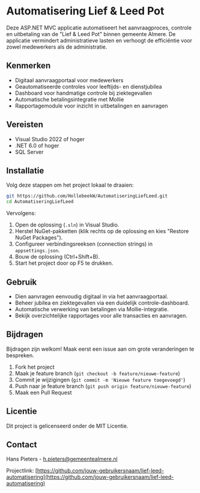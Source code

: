 # Automatisering Lief & Leed Pot

Deze ASP.NET MVC applicatie automatiseert het aanvraagproces, controle en uitbetaling van de "Lief & Leed Pot" binnen gemeente Almere. De applicatie vermindert administratieve lasten en verhoogt de efficiëntie voor zowel medewerkers als de administratie.

## Kenmerken

- Digitaal aanvraagportaal voor medewerkers
- Geautomatiseerde controles voor leeftijds- en dienstjubilea
- Dashboard voor handmatige controle bij ziektegevallen
- Automatische betalingsintegratie met Mollie
- Rapportagemodule voor inzicht in uitbetalingen en aanvragen

## Vereisten

- Visual Studio 2022 of hoger
- .NET 6.0 of hoger
- SQL Server

## Installatie

Volg deze stappen om het project lokaal te draaien:

```bash
git https://github.com/HollebeekW/AutomatiseringLiefLeed.git
cd AutomatiseringLiefLeed
```

Vervolgens:

1. Open de oplossing (`.sln`) in Visual Studio.
2. Herstel NuGet-pakketten (klik rechts op de oplossing en kies "Restore NuGet Packages").
3. Configureer verbindingsreeksen (connection strings) in `appsettings.json`.
4. Bouw de oplossing (Ctrl+Shift+B).
5. Start het project door op F5 te drukken.

## Gebruik

- Dien aanvragen eenvoudig digitaal in via het aanvraagportaal.
- Beheer jubilea en ziektegevallen via een duidelijk controle-dashboard.
- Automatische verwerking van betalingen via Mollie-integratie.
- Bekijk overzichtelijke rapportages voor alle transacties en aanvragen.

## Bijdragen

Bijdragen zijn welkom! Maak eerst een issue aan om grote veranderingen te bespreken.

1. Fork het project
2. Maak je feature branch (`git checkout -b feature/nieuwe-feature`)
3. Commit je wijzigingen (`git commit -m 'Nieuwe feature toegevoegd'`)
4. Push naar je feature branch (`git push origin feature/nieuwe-feature`)
5. Maak een Pull Request

## Licentie

Dit project is gelicenseerd onder de MIT Licentie.

## Contact

Hans Pieters - [h.pieters@gemeentealmere.nl](mailto:h.pieters@gemeentealmere.nl)

Projectlink: [https://github.com/jouw-gebruikersnaam/lief-leed-automatisering](https://github.com/jouw-gebruikersnaam/lief-leed-automatisering)
